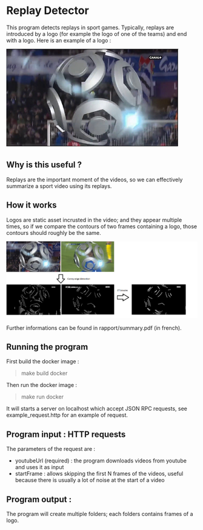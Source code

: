# Replay Detector
This program detects replays in sport games. Typically, replays are introduced by a logo 
(for example the logo of one of the teams) and end with a logo. 
Here is an example of a logo : 

 ![Example of logo](rapport/logo_ex.png)
 
 ## Why is this useful ?
 Replays are the important moment of the videos, so we can effectively summarize a sport
 video using its replays. 
 
 ## How it works
 Logos are static asset incrusted in the video; and they appear multiple times, 
 so if we compare the contours of two frames containing a logo, those contours should roughly
 be the same.
 
 ![Matching contours](rapport/comparison_idea.png)
 
 Further informations can be found in rapport/summary.pdf (in french).
 
 ## Running the program
 First build the docker image : 
 
 > make build docker
 
 Then run the docker image :
 
 > make run docker
 
 It will starts a server on localhost which accept JSON RPC requests, see example_request.http for an 
 example of request. 
 ## Program input : HTTP requests
 The parameters of the request are :
 - youtubeUrl (required) : the program downloads videos from youtube and uses it as input
 - startFrame : allows skipping the first N frames of the videos, useful because there 
 is usually a lot of noise at the start of a video
 
 ## Program output : 
 The program will create multiple folders; each folders contains frames of a logo.